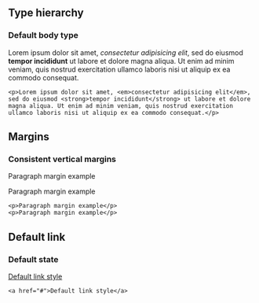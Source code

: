 ## Type hierarchy

### Default body type

  <p>Lorem ipsum dolor sit amet, <em>consectetur adipisicing elit</em>, sed do eiusmod <strong>tempor incididunt</strong> ut labore et dolore magna aliqua. Ut enim ad minim veniam, quis nostrud exercitation ullamco laboris nisi ut aliquip ex ea commodo consequat.</p>

````
<p>Lorem ipsum dolor sit amet, <em>consectetur adipisicing elit</em>, sed do eiusmod <strong>tempor incididunt</strong> ut labore et dolore magna aliqua. Ut enim ad minim veniam, quis nostrud exercitation ullamco laboris nisi ut aliquip ex ea commodo consequat.</p>
````


## Margins

### Consistent vertical margins

  <p>Paragraph margin example</p>
  <p>Paragraph margin example</p>

````
<p>Paragraph margin example</p>
<p>Paragraph margin example</p>
````


## Default link

### Default state

  <a href="#">Default link style</a>

````
<a href="#">Default link style</a>
````
